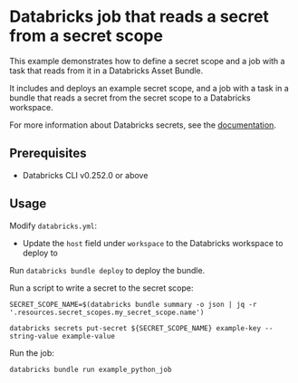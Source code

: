 # Databricks job that reads a secret from a secret scope

This example demonstrates how to define a secret scope and a job with a task that reads from it in a Databricks Asset Bundle.

It includes and deploys an example secret scope, and a job with a task in a bundle that reads a secret from the secret scope to a Databricks workspace.

For more information about Databricks secrets, see the [documentation](https://docs.databricks.com/aws/en/security/secrets).

## Prerequisites

* Databricks CLI v0.252.0 or above

## Usage

Modify `databricks.yml`:
* Update the `host` field under `workspace` to the Databricks workspace to deploy to

Run `databricks bundle deploy` to deploy the bundle.

Run a script to write a secret to the secret scope:

```
SECRET_SCOPE_NAME=$(databricks bundle summary -o json | jq -r '.resources.secret_scopes.my_secret_scope.name')

databricks secrets put-secret ${SECRET_SCOPE_NAME} example-key --string-value example-value
```

Run the job:
```
databricks bundle run example_python_job
```